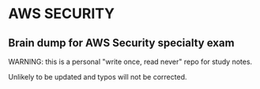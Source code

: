 # AWS SECURITY 

## Brain dump for AWS Security specialty exam

WARNING: this is a personal "write once, read never" repo for study notes.

Unlikely to be updated and typos will not be corrected. 
